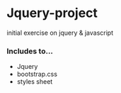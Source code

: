 # Jquery-project
initial exercise on jquery &amp; javascript

### Includes to...

* Jquery
* bootstrap.css
* styles sheet
